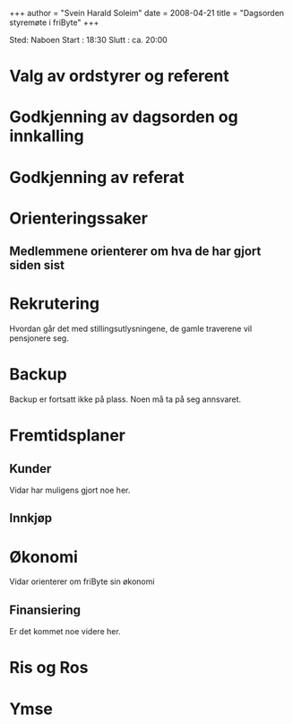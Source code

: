 +++
author = "Svein Harald Soleim"
date = 2008-04-21
title = "Dagsorden styremøte i friByte"
+++

Sted: Naboen Start : 18:30 Slutt : ca. 20:00

# Valg av ordstyrer og referent

# Godkjenning av dagsorden og innkalling

# Godkjenning av referat

# Orienteringssaker

## Medlemmene orienterer om hva de har gjort siden sist

# Rekrutering

Hvordan går det med stillingsutlysningene, de gamle traverene vil
pensjonere seg.

# Backup

Backup er fortsatt ikke på plass. Noen må ta på seg annsvaret.

# Fremtidsplaner

## Kunder

Vidar har muligens gjort noe her.

## Innkjøp

# Økonomi

Vidar orienterer om friByte sin økonomi

## Finansiering

Er det kommet noe videre her.

# Ris og Ros

# Ymse
